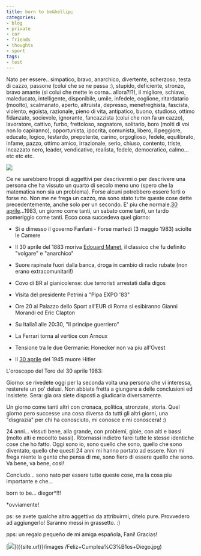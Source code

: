 ```yaml
---
title: born to be&hellip;
categories:
- blog
- private
- car
- friends
- thoughts
- sport
tags:
- test
---
```

Nato per essere.. simpatico, bravo, anarchico, divertente, scherzoso, testa di
cazzo, passone (colui che se ne passa :), stupido, deficiente, stronzo, bravo
amante (si colui che mette le corna.. allora?!?), il migliore, schiavo,
maleducato, intelligente, disponibile, umile, infedele, coglione, ritardatario
(moolto), scalmanato, aperto, altruista, depresso, menefreghista, fascista,
violento, egoista, razionale, pieno di vita, antipatico, buono, studioso,
ottimo fidanzato, socievole, ignorante, fancazzista (colui che non fa un
cazzo), lavoratore, cattivo, furbo, frettoloso, sognatore, solitario, boro
(molti di voi non lo capiranno), opportunista, ipocrita, comunista, libero, il
peggiore, educato, logico, testardo, prepotente, carino, orgoglioso, fedele,
equilibrato, infame, pazzo, ottimo amico, irrazionale, serio, chiuso,
contento, triste, incazzato nero, leader, vendicativo, realista, fedele,
democratico, calmo... etc etc etc.

[![]({{site.url}}/images/IMG_1196.JPG)]({{site.url}}/images/IMG_1196.JPG)

Ce ne sarebbero troppi di aggettivi per descrivermi o per descrivere una
persona che ha vissuto un quarto di secolo meno uno (spero che la matematica
non sia un problema). Forse alcuni potrebbero essere forti o forse no. Non me
ne frega un cazzo, ma sono stato tutte queste cose dette precedentemente,
anche solo per un secondo. E' piu che normale.[30
aprile](http://it.wikipedia.org/wiki/30_aprile)...1983, un giorno come tanti,
un sabato come tanti, un tardo pomeriggio come tanti. Ecco cosa succedeva quel
giorno:

* Si e dimesso il governo Fanfani - Forse martedi (3 maggio 1983) sciolte le Camere

* Il 30 aprile del 1883 moriva [Edouard Manet](http://it.wikipedia.org/wiki/Edouard_Manet), il classico che fu definito "volgare" e "anarchico"

* Suore rapinate fuori dalla banca, droga in cambio di radio rubate (non erano extracomunitari!)

* Covo di BR al gianicolense: due terroristi arrestati dalla digos

* Visita del presidente Petrini a "Pipa EXPO '83"

* Ore 20 al Palazzo dello Sport all'EUR di Roma si esibiranno Gianni Morandi ed Eric Clapton

* Su Italia1 alle 20:30, "Il principe guerriero"

* La Ferrari torna al vertice con Arnoux

* Tensione tra le due Germanie: Honecker non va piu all'Ovest

* Il [30 aprile](http://it.wikipedia.org/wiki/30_aprile) del 1945 muore Hitler

L'oroscopo del Toro del 30 aprile 1983:

Giorno: se rivedete oggi per la seconda volta una persona che vi interessa,
resterete un po' delusi. Non abbiate fretta a giungere a delle conclusioni ed
insistete. Sera: gia ora siete disposti a giudicarla diversamente.

Un giorno come tanti altri con cronaca, politica, stronzate, storia. Quel
giorno pero successe una cosa diversa da tutti gli altri giorni, una
"disgrazia" per chi ha conosciuto, mi conosce e mi conoscera! :)

24 anni... vissuti bene, alla grande, con problemi, gioie, con alti e bassi
(molto alti e mooolto bassi). Ritornassi indietro farei tutte le stesse
identiche cose che ho fatto. Oggi sono io, sono quello che sono, quello che
sono diventato, quello che questi 24 anni mi hanno portato ad essere. Non mi
frega niente la gente che pensa di me, sono fiero di essere quello che sono.
Va bene, va bene, cosi!

Concludo... sono nato per essere tutte queste cose, ma la cosa piu importante
e che...

born to be... diegor*!!!

*ovviamente!

ps: se avete qualche altro aggettivo da attribuirmi, ditelo pure. Provvedero
ad aggiungerlo! Saranno messi in grassetto. :)

pps: un regalo pequeño de mi amiga española, Fani! Gracias!

[![]({{site.url}}/images/Feliz+Cumplea%C3%B1os+Diego.jpg)]({{site.url}}/images
/Feliz+Cumplea%C3%B1os+Diego.jpg)

